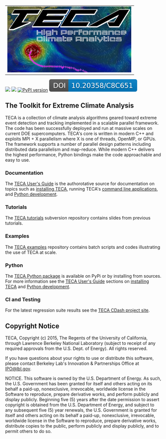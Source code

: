 <table style="border: 1px; border-collapse: collapse; border-spacing: 0px;">
<tr><td width="402px">
<img src="https://raw.githubusercontent.com/LBL-EESA/TECA/8ea6a121c8c29cdab31be4226b0564c9ee5a9726/doc/rtd/images/teca_logo_crop2_lg.png" width="400px">
</td></tr>
</table>
<a href="https://travis-ci.com/LBL-EESA/TECA"><img src="https://travis-ci.com/LBL-EESA/TECA.svg?token=zV3LhFtYvjcvo67W2uji&branch=master"></a>
<a href="https://teca.readthedocs.io/en/latest/?badge=latest"><img src="https://readthedocs.org/projects/teca/badge/?version=latest"></a>
<a href="https://badge.fury.io/py/teca"><img src="https://badge.fury.io/py/teca.svg" alt="PyPI version"></a>
<a href="https://doi.org/10.20358/C8C651"><img src="doc/images/teca_doi_badge.svg"></a>

## The Toolkit for Extreme Climate Analysis
TECA is a collection of climate analysis algorithms geared toward extreme event detection and tracking implemented in a scalable parallel framework. The code has been successfully deployed and run at massive scales on current DOE supercomputers. TECA's core is written in modern C++ and exploits MPI + X parallelism where X is one of threads, OpenMP, or GPUs. The framework supports a number of parallel design patterns including distributed data parallelism and map-reduce. While modern C++ delivers the highest performance, Python bindings make the code approachable and easy to use.

### Documentation
The [TECA User's Guide](https://teca.readthedocs.io/en/latest/) is the authorotative source for documentation on topics such as [installing TECA](https://teca.readthedocs.io/en/latest/installation.html), running TECA's [command line applications](https://teca.readthedocs.io/en/latest/applications.html), and [Python development](https://teca.readthedocs.io/en/latest/python.html).

### Tutorials
The [TECA tutorials](https://sourceforge.net/p/teca/TECA_tutorials) subversion repository contains slides from previous tutorials.

### Examples
The [TECA examples](https://github.com/LBL-EESA/TECA_examples) repository contains batch scripts and codes illustrating the use of TECA at scale.

### Python
The [TECA Python package]() is available on PyPi or by installing from sources. For more information see the [TECA User's Guide](https://teca.readthedocs.io/en/latest/) sections on [installing TECA](https://teca.readthedocs.io/en/latest/installation.html) and [Python development](https://teca.readthedocs.io/en/latest/python.html).

### CI and Testing
For the latest regression suite results see the [TECA CDash project site](https://cdash.nersc.gov/index.php?project=TECA).

## Copyright Notice
TECA, Copyright (c) 2015, The Regents of the University of California, through Lawrence Berkeley National Laboratory (subject to receipt of any required approvals from the U.S. Dept. of Energy).  All rights reserved.

If you have questions about your rights to use or distribute this software, please contact Berkeley Lab's Innovation & Partnerships Office at  IPO@lbl.gov.

NOTICE.  This software is owned by the U.S. Department of Energy.  As such, the U.S. Government has been granted for itself and others acting on its behalf a paid-up, nonexclusive, irrevocable, worldwide license in the Software to reproduce, prepare derivative works, and perform publicly and display publicly.  Beginning five (5) years after the date permission to assert copyright is obtained from the U.S. Department of Energy, and subject to any subsequent five (5) year renewals, the U.S. Government is granted for itself and others acting on its behalf a paid-up, nonexclusive, irrevocable, worldwide license in the Software to reproduce, prepare derivative works, distribute copies to the public, perform publicly and display publicly, and to permit others to do so.
